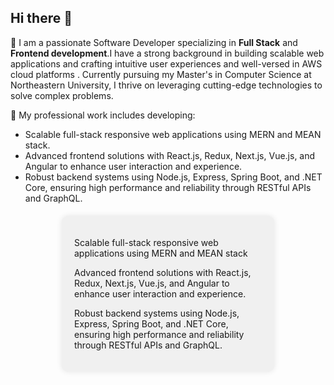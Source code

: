 ## Hi there 👋

🌱 I am a passionate Software Developer specializing in **Full Stack** and **Frontend development**.I have a strong background in building scalable web applications and crafting intuitive user experiences and well-versed in AWS cloud platforms . Currently pursuing my Master's in Computer Science at Northeastern University, I thrive on leveraging cutting-edge technologies to solve complex problems.

🌱 My professional work includes developing:
- Scalable full-stack responsive web applications using MERN and MEAN stack.
- Advanced frontend solutions with React.js, Redux, Next.js, Vue.js, and Angular to enhance user interaction and experience.
- Robust backend systems using Node.js, Express, Spring Boot, and .NET Core, ensuring high performance and reliability through RESTful APIs and GraphQL.

<div style="background-color: #f0f0f0; padding: 20px; border-radius: 10px; box-shadow: 0 0 10px rgba(0, 0, 0, 0.1); width: 300px; margin: 20px auto;">
    <p>Scalable full-stack responsive web applications using MERN and MEAN stack</p>
    <p>Advanced frontend solutions with React.js, Redux, Next.js, Vue.js, and Angular to enhance user interaction and experience.</p>
    <p>Robust backend systems using Node.js, Express, Spring Boot, and .NET Core, ensuring high performance and reliability through RESTful APIs and GraphQL.</p>
</div>

<!--
**sindhukrovvidi/sindhukrovvidi** is a ✨ _special_ ✨ repository because its `README.md` (this file) appears on your GitHub profile.

Here are some ideas to get you started:

- 🔭 I’m currently working on ...
- 🌱 I’m currently learning ...
- 👯 I’m looking to collaborate on ...
- 🤔 I’m looking for help with ...
- 💬 Ask me about ...
- 📫 How to reach me: ...
- 😄 Pronouns: ...
- ⚡ Fun fact: ...
-->
